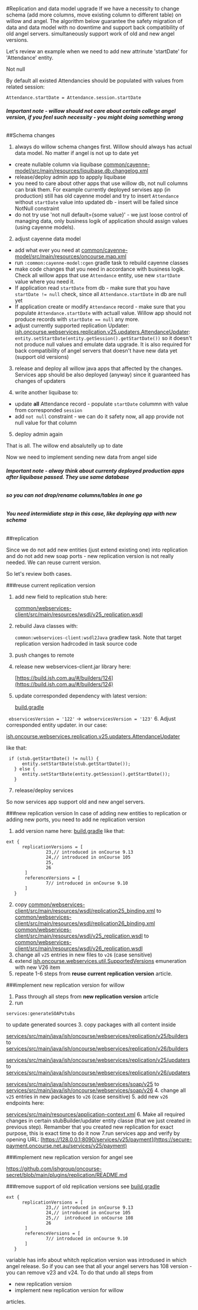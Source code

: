 #Replication and data model upgrade
If we have a necessity to change schema (add more columns, move existing column to different table) on willow and angel.
The algorithm below guarantee the safety migration of data and data model with no downtime and support back compatibility of old angel servers.
simultaneously support work of old and new angel versions.


Let's review an example when we need to add new attrinute 'startDate' for 'Attendance' entity.

Not null

By default all existed Attendancies should be populated with values from related session:

`Attendance.startDate = Attendance.session.startDate
`

###### **Important note - willow should not care about certain college angel version, if you feel such necessity - you might doing something wrong**

##Schema changes
1. always do willow schema changes first. Willow should always has actual data model. No matter if angel is not up to date yet
 - create nullable column via liquibase [common/cayenne-model/src/main/resources/liquibase.db.changelog.xml]()
 - release/deploy admin app to appply liquibase
 - you need to care about other apps that use willow db, 
not null columns can brak them. For example currently deployed servises app  (in production) still has old cayenne model 
and try to insert `Attendance` without `startDate` value into updated db - insert will be failed since NotNull constraint
 - do not try use 'not null default={some value}' - we just loose control of managing data,
only business logik of application should assign values (using cayenne models).
2. adjust cayenne  data model
 - add what ever you need at  [common/cayenne-model/src/main/resources/oncourse.map.xml]()
 - run `:common:cayenne-model:cgen` gradle task to rebuild cayenne classes
 - make code changes that you need in accordance with business logik. Check all willow apps that use `Attendance` entity,
use new `startDate` value where you need it. 
 - If application read `startDate` from db - make sure that you have `startDate != null` check, since all `Attendance.startDate` in db are null yet
 - If application create or modify `Attendance` record - make sure that you populate `Attendance.startDate` with actuall value. 
Willow app should not produce records with `startDate == null` any more. 
 - adjust currently supported replication Updater:
   [ish.oncourse.webservices.replication.v25.updaters.AttendanceUpdater]():
   `entity.setStartDate(entity.getSession().getStartDate())`
so it doesn't not produce null values and emulate data upgrade.
It is also required for back compatibility of angel servers that doesn't have new data yet (support old versions)

3. release and deploy all willow java apps that affected by the changes. 
Services app should be also deployed (anyway) since it guaranteed has changes of updaters

4. write another liquibase to:
 - update **all** Attendance record - populate `startDate` colummn with value from corresponded `session`
 - add `not null` constraint - we can do it safety now, all app provide not null value for that column

5. deploy admin again

That is all. The willow end absalutelly up to date

Now we need to implement sending new data from angel side
###### **Important note - alway think about currenty deployed production apps after liquibase passed. They use same database**
###### **so you can not drop/rename columns/tables in one go**
###### **You need intermidiate step in this case, like deploying app with new schema**


##replication

Since we do not add new entities (just extend existing one) into replication and do not add new soap ports - new replication version is not really needed.
We can reuse current version.

So let's review both cases.

###reuse current replication version

1. add new field to replication stub here:

   [common/webservices-client/src/main/resources/wsdl/v25_replication.wsdl]()
2. rebuild Java classes with:

   `common:webservices-client:wsdl2Java` gradlew task. Note that target replication version hadrcoded in task source code
3. push changes to remote
4. release new webservices-client.jar library here:

   [https://build.ish.com.au/#/builders/124](https://build.ish.com.au/#/builders/124)
5. update corresponded dependency with latest version:

   [build.gradle](build.gradle)

  ` ebservicesVersion = '122'` ->` webservicesVersion = '123'`
6. Adjust corresponded entity updater. in our case:

   [ish.oncourse.webservices.replication.v25.updaters.AttendanceUpdater]()

like that:
```
 if (stub.getStartDate() != null) {
      entity.setStartDate(stub.getStartDate());
   } else {
      entity.setStartDate(entity.getSession().getStartDate());
   }
```
7. release/deploy services 

So now services app support old and new angel servers.


###new replication version
In case of adding new entities to replication or adding new ports, you need to add ne replication version
1. add version name here:
   [build.gradle](build.gradle)
like that:
```
ext {
      replicationVersions = [
               23,// introduced in onCourse 9.13
               24,// introduced in onCourse 105
               25, 
               26
       ]
       referenceVersions = [
               7// introduced in onCourse 9.10
       ]
   }
```   
2. copy
   [common/webservices-client/src/main/resources/wsdl/replication25_binding.xml]() to [common/webservices-client/src/main/resources/wsdl/replication26_binding.xml]()
   [common/webservices-client/src/main/resources/wsdl/v25_replication.wsdl]() to [common/webservices-client/src/main/resources/wsdl/v26_replication.wsdl]()
3. change all `v25` entries in new files to `v26` (case sensitive) 
4. extend
   [ish.oncourse.webservices.util.SupportedVersions]()
emuneration with new V26 item
5. repeate 1-6 steps from **reuse current replication version** article.

###implement new replication version for willow

1. Pass through all steps from **new replication version** article
2. run
   
`services:generateSOAPstubs`

to update generated sources 
3. copy packages with all content inside

   [services/src/main/java/ish/oncourse/webservices/replication/v25/builders]() to [services/src/main/java/ish/oncourse/webservices/replication/v26/builders]()
   
   [services/src/main/java/ish/oncourse/webservices/replication/v25/updaters]() to [services/src/main/java/ish/oncourse/webservices/replication/v26/updaters]()

   [services/src/main/java/ish/oncourse/webservices/soap/v25]() to [services/src/main/java/ish/oncourse/webservices/soap/v26]()
4. change all `v25` entries in new packages to `v26` (case sensitive) 
5. add new `v26` endpoints here:
   
[services/src/main/resources/application-context.xml]()
6. Make all required changes in certain stubBuilder/updater entity classe (that we just created in previous step). 
Remamber that you created new replication for exact purpose, this is exact time to do it now
7.run services app and verify by opening URL:
   [https://128.0.0.1:8090/services/v25/payment](https://secure-payment.oncourse.net.au/services/v25/payment)

###implement new replication version for angel
see 

[https://github.com/ishgroup/oncourse-secret/blob/main/plugins/replication/README.md
](https://github.com/ishgroup/oncourse-secret/blob/main/plugins/replication/build.gradle)


###remove support of old replication versions 
see 
[build.gradle](build.gradle)
```
ext {
      replicationVersions = [
               23,// introduced in onCourse 9.13
               24,// introduced in onCourse 105
               25,//  introduced in onCourse 108
               26
       ]
       referenceVersions = [
               7// introduced in onCourse 9.10
       ]
   }
```  

 variable has info about whitch replication version was introdused in which angel release.
So if you can see that all your angel servers has 108 version - you can remove v23 and v24.
To do that undo all steps from 
   - new replication version
   - implement new replication version for willow

articles.